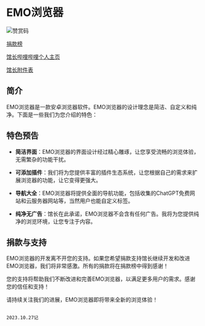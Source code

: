# EMO浏览器

![赞赏码](1.jpg)

[捐款榜](https://emo-gz.github.io/donate.html)

[馆长哔哩哔哩个人主页](https://space.bilibili.com/1236081540?spm_id_from=333.1007.0.0)

[馆长附件表](https://emo-gz.github.io)

## 简介

EMO浏览器是一款安卓浏览器软件。EMO浏览器的设计理念是简洁、自定义和纯净。下面是一些我们为您介绍的特色：

## 特色预告

- **简洁界面**：EMO浏览器的界面设计经过精心雕琢，让您享受流畅的浏览体验，无需繁杂的功能干扰。

- **可添加插件**：我们将为您提供丰富的插件生态系统，让您根据自己的需求来扩展浏览器的功能，让它变得更强大。

- **导航大全**：EMO浏览器将提供全面的导航功能，包括收集的ChatGPT免费网站和云服务器网站等，当然用户也能自定义标签。

- **纯净无广告**：馆长在此承诺，EMO浏览器不会含有任何广告。我将为您提供纯净的浏览环境，让您专注于内容。

## 捐款与支持

EMO浏览器的开发离不开您的支持。如果您希望捐款支持馆长继续开发和改进EMO浏览器，我们将非常感激。所有的捐款将在捐款榜中得到感谢！

您的支持将帮助我们不断改进和完善EMO浏览器，以满足更多用户的需求。感谢您的信任和支持！

请持续关注我们的进展，EMO浏览器即将带来全新的浏览体验！


                                                                  2023.10.27记

